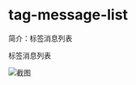 # tag-message-list

简介：标签消息列表

标签消息列表

![截图](https://unpkg.com/@icedesign/tag-message-list-block/screenshot.png)
